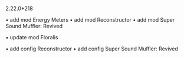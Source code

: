2.22.0+218

• add mod Energy Meters
• add mod Reconstructor
• add mod Super Sound Muffler: Revived

• update mod Floralis

• add config Reconstructor
• add config Super Sound Muffler: Revived
